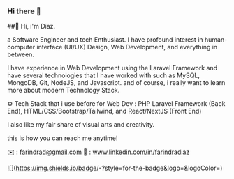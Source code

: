 ### Hi there 👋

##👋 Hi, i'm Diaz.

a Software Engineer and tech Enthusiast. I have profound interest in human-computer interface (UI/UX) Design, Web Development, and everything in between.

I have experience in Web Development using the Laravel Framework and have several technologies that I have worked with such as MySQL, MongoDB, Git, NodeJS, and Javascript. and of course, i really want to learn more about modern Technology Stack.

⚙️ Tech Stack that i use before for Web Dev :
PHP Laravel Framework (Back End), HTML/CSS/Bootstrap/Tailwind, and React/NextJS (Front End)

I also like my fair share of visual arts and creativity.

this is how you can reach me anytime!

✉️ : farindrad@gmail.com
🔗 : www.linkedin.com/in/farindradiaz


![<Badge Name>](https://img.shields.io/badge/<Badge Text>-<Background Color>?style=for-the-badge&logo=<Icon Name>&logoColor=<Logo Color>)
